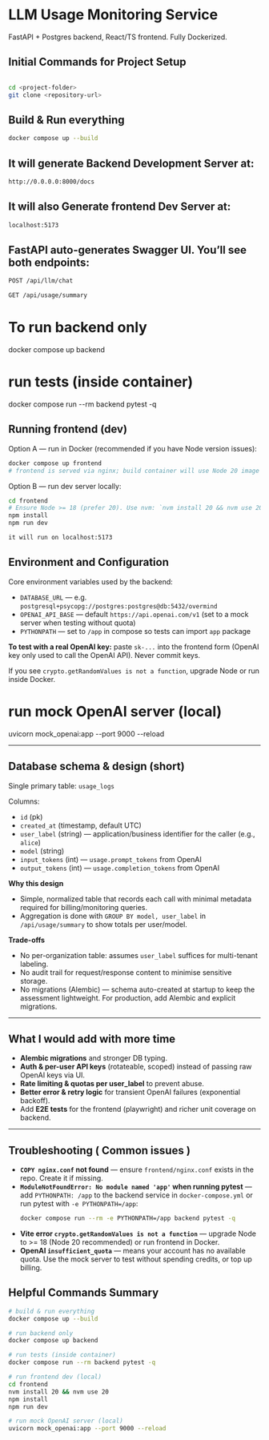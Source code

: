 # LLM Usage Monitoring Service

FastAPI + Postgres backend, React/TS frontend. Fully Dockerized.

## Initial Commands for Project Setup 

```bash

cd <project-folder>
git clone <repository-url>
```
## Build & Run everything

```bash
docker compose up --build
```

## It will generate Backend Development Server at:

```bash
http://0.0.0.0:8000/docs
```

## It will also Generate frontend Dev Server at:
```bash
localhost:5173
```

## FastAPI auto-generates Swagger UI. You’ll see both endpoints:

```bash
POST /api/llm/chat

GET /api/usage/summary
```

# To run backend only
docker compose up backend

# run tests (inside container)
docker compose run --rm backend pytest -q

## Running frontend (dev)

Option A — run in Docker (recommended if you have Node version issues):

```bash
docker compose up frontend
# frontend is served via nginx; build container will use Node 20 image
```

Option B — run dev server locally:

```bash
cd frontend
# Ensure Node >= 18 (prefer 20). Use nvm: `nvm install 20 && nvm use 20`
npm install
npm run dev

it will run on localhost:5173

```
## Environment and Configuration 
Core environment variables used by the backend:
- `DATABASE_URL` — e.g. `postgresql+psycopg://postgres:postgres@db:5432/overmind`
- `OPENAI_API_BASE` — default `https://api.openai.com/v1` (set to a mock server when testing without quota)
- `PYTHONPATH` — set to `/app` in compose so tests can import `app` package

**To test with a real OpenAI key:** paste `sk-...` into the frontend form (OpenAI key only used to call the OpenAI API). Never commit keys.

If you see `crypto.getRandomValues is not a function`, upgrade Node or run inside Docker.
# run mock OpenAI server (local)
uvicorn mock_openai:app --port 9000 --reload

---

## Database schema & design (short)

Single primary table: `usage_logs`

Columns:

- `id` (pk)
- `created_at` (timestamp, default UTC)
- `user_label` (string) — application/business identifier for the caller (e.g., `alice`)
- `model` (string)
- `input_tokens` (int) — `usage.prompt_tokens` from OpenAI
- `output_tokens` (int) — `usage.completion_tokens` from OpenAI

**Why this design**

- Simple, normalized table that records each call with minimal metadata required for billing/monitoring queries.
- Aggregation is done with `GROUP BY model, user_label` in `/api/usage/summary` to show totals per user/model.

**Trade-offs**

- No per-organization table: assumes `user_label` suffices for multi-tenant labeling.
- No audit trail for request/response content to minimise sensitive storage.
- No migrations (Alembic) — schema auto-created at startup to keep the assessment lightweight. For production, add Alembic and explicit migrations.

---

## What I would add with more time

- **Alembic migrations** and stronger DB typing.
- **Auth & per-user API keys** (rotateable, scoped) instead of passing raw OpenAI keys via UI.
- **Rate limiting & quotas per user_label** to prevent abuse.
- **Better error & retry logic** for transient OpenAI failures (exponential backoff).
- Add **E2E tests** for the frontend (playwright) and richer unit coverage on backend.

---

## Troubleshooting ( Common issues )
- **`COPY nginx.conf` not found** — ensure `frontend/nginx.conf` exists in the repo. Create it if missing.
- **`ModuleNotFoundError: No module named 'app'` when running pytest** — add `PYTHONPATH: /app` to the backend service in `docker-compose.yml` or run pytest with `-e PYTHONPATH=/app`:
  ```bash
  docker compose run --rm -e PYTHONPATH=/app backend pytest -q
  ```
- **Vite error `crypto.getRandomValues is not a function`** — upgrade Node to >= 18 (Node 20 recommended) or run frontend in Docker.
- **OpenAI `insufficient_quota`** — means your account has no available quota. Use the mock server to test without spending credits, or top up billing.

## Helpful Commands Summary 

```bash
# build & run everything
docker compose up --build

# run backend only
docker compose up backend

# run tests (inside container)
docker compose run --rm backend pytest -q

# run frontend dev (local)
cd frontend
nvm install 20 && nvm use 20
npm install
npm run dev

# run mock OpenAI server (local)
uvicorn mock_openai:app --port 9000 --reload

```


